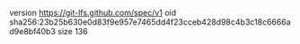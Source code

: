 version https://git-lfs.github.com/spec/v1
oid sha256:23b25b630e0d83f9e957e7465dd4f23cceb428d98c4b3c18c6666ad9e8bf40b3
size 136
